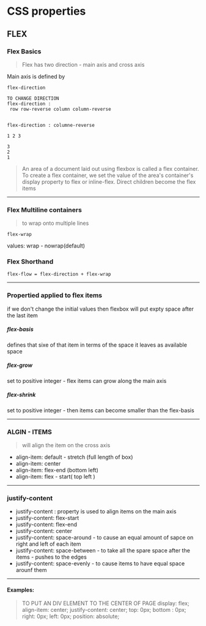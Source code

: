 # CSS properties

## FLEX

### Flex Basics

> Flex has two direction - main axis and cross axis

Main axis is defined by

```
flex-direction
```

```
TO CHANGE DIRECTION
flex-direction :
 row row-reverse column column-reverse


flex-direction : columne-reverse

1 2 3

3
2
1

```

> An area of a document laid out using flexbox is called a flex container.
> To create a flex container, we set the value of the area's container's display property to flex or inline-flex.
> Direct children become the flex items

---

### Flex Multiline containers

> to wrap onto multiple lines

```
flex-wrap
```

values: wrap - nowrap(default)

### Flex Shorthand

```
flex-flow = flex-direction + flex-wrap
```

---

### Propertied applied to flex items

if we don't change the initial values then flexbox will put expty space after the last item

##### flex-basis

defines that sixe of that item in terms of the space it leaves as available space

##### flex-grow

set to positive integer - flex items can grow along the main axis

##### flex-shrink

set to positive integer - then items can become smaller than the flex-basis

---

### ALGIN - ITEMS

> will align the item on the cross axis

- align-item: default - stretch (full length of box)
- align-item: center
- align-item: flex-end (bottom left)
- align-item: flex - start( top left )

---

### justify-content

- justify-content : property is used to align items on the main axis
- justify-content: flex-start
- justify-content: flex-end
- justify-content: center
- justify-content: space-around - to cause an equal amount of sapce on right and left of each item
- justify-content: space-between - to take all the spare space after the items - pushes to the edges
- justify-content: space-evenly - to cause items to have equal space arounf them

---

#### Examples:

> TO PUT AN DIV ELEMENT TO THE CENTER OF PAGE
> display: flex;
> align-item: center;
> justify-content: center;
> top: 0px;
> bottom : 0px;
> right: 0px;
> left: 0px;
> position: absolute;

